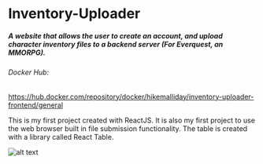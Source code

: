 # Inventory-Uploader

##### A website that allows the user to create an account, and upload character inventory files to a backend server (For Everquest, an MMORPG). 

###### Docker Hub:
https://hub.docker.com/repository/docker/hikemalliday/inventory-uploader-frontend/general

This is my first project created with ReactJS. It is also my first project to use the web browser built in file submission functionality.
The table is created with a library called React Table. 

![alt text](https://cdn.discordapp.com/attachments/617825237752479751/1181730234496716810/image.png?ex=65821f0b&is=656faa0b&hm=ff49a3793e044e9134b8d5dadaf4956571523389ffb6ae586c934ea0477e5d58&)
